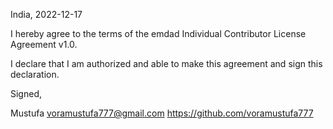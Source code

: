 India, 2022-12-17

I hereby agree to the terms of the emdad Individual Contributor License
Agreement v1.0.

I declare that I am authorized and able to make this agreement and sign this
declaration.

Signed,

Mustufa voramustufa777@gmail.com https://github.com/voramustufa777
